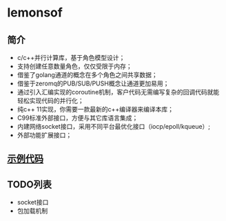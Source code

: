 lemonsof
===========

简介
---------------
+ c/c++并行计算库，基于角色模型设计；
+ 支持创建任意数量角色，仅仅受限于内存；
+ 借鉴了golang通道的概念在多个角色之间共享数据；
+ 借鉴于zeromq的PUB/SUB/PUSH概念让通道更加易用；
+ 通过引入汇编实现的coroutine机制，客户代码无需编写复杂的回调代码就能轻松实现代码的并行化；
+ 纯c++ 11实现，你需要一款最新的c++编译器来编译本库；
+ C99标准外部接口，方便与其它库语言集成；
+ 内建网络socket接口，采用不同平台最优化接口（iocp/epoll/kqueue）;
+ 外部功能扩展接口；


[示例代码](sources/lemon/unittest)
----------------------------------


TODO列表
----------------------------------

+ socket接口
+ 包加载机制





